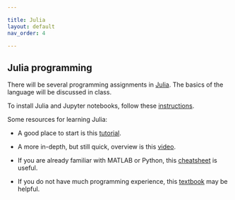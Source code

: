 ```yaml
---

title: Julia
layout: default
nav_order: 4

---
```


## Julia programming

There will be several programming assignments in [Julia](https://julialang.org/). The basics of the language will be discussed in class.

To install Julia and Jupyter notebooks, follow these [instructions](https://datatofish.com/add-julia-to-jupyter/).

Some resources for learning Julia:

- A good place to start is this [tutorial](https://www.analyticsvidhya.com/blog/2017/10/comprehensive-tutorial-learn-data-science-julia-from-scratch/).

- A more in-depth, but still quick, overview is this [video](https://www.youtube.com/watch?v=8h8rQyEpiZA&t).

- If you are already familiar with MATLAB or Python, this [cheatsheet](https://cheatsheets.quantecon.org/) is useful.

- If you do not have much programming experience, this [textbook](https://benlauwens.github.io/ThinkJulia.jl/latest/book.html) may be helpful.


